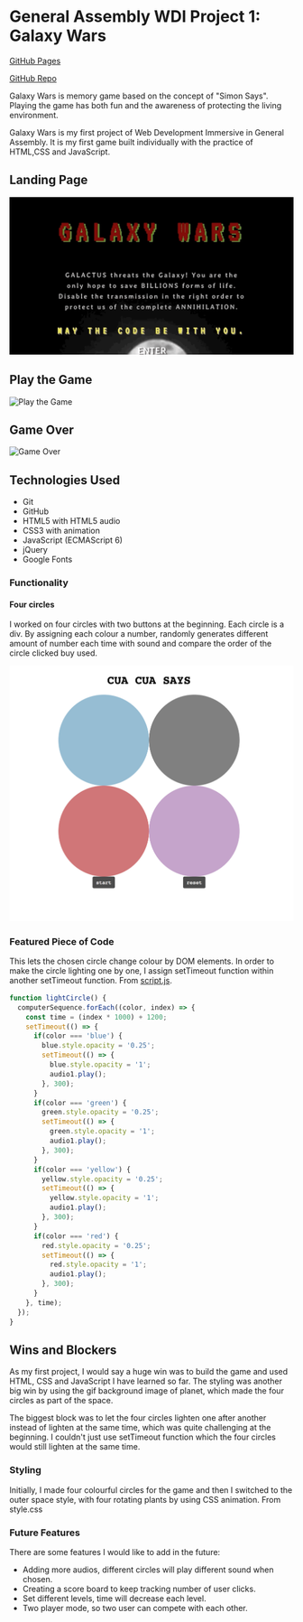 # General Assembly WDI Project 1: Galaxy Wars

[GitHub Pages](http://fuyinghuang.com/wdi-project-one-galaxy-wars/)

[GitHub Repo](https://github.com/huangfuin1101/wdi-project-one-galaxy-wars/tree/master)

Galaxy Wars is memory game based on the concept of "Simon Says". Playing the game has both fun and the awareness of protecting the living environment.

Galaxy Wars is my first project of Web Development Immersive in General Assembly. It is my first game built individually with the practice of HTML,CSS and JavaScript.

## Landing Page

![Landing Page](screenshots/landing_page.gif)

## Play the Game
![Play the Game](screenshots/play_game.gif)

## Game Over
![Game Over](screenshots/gameover.png)


## Technologies Used

* Git
* GitHub
* HTML5 with HTML5 audio
* CSS3 with animation
* JavaScript (ECMAScript 6)
* jQuery
* Google Fonts

### Functionality

#### Four circles

I worked on four circles with two buttons at the beginning. Each circle is a div. By assigning each colour a number, randomly generates different amount of number each time with sound and compare the order of the circle clicked buy used.  

![](screenshots/basic_game.png)

### Featured Piece of Code
This lets the chosen circle change colour by DOM elements. In order to make the circle lighting one by one, I assign setTimeout function within another setTimeout function. From [script.js](https://github.com/huangfuin1101/wdi-project-one-galaxy-wars/blob/master/script.js).

```JavaScript
function lightCircle() {
  computerSequence.forEach((color, index) => {
    const time = (index * 1000) + 1200;
    setTimeout(() => {
      if(color === 'blue') {
        blue.style.opacity = '0.25';
        setTimeout(() => {
          blue.style.opacity = '1';
          audio1.play();
        }, 300);
      }
      if(color === 'green') {
        green.style.opacity = '0.25';
        setTimeout(() => {
          green.style.opacity = '1';
          audio1.play();
        }, 300);
      }
      if(color === 'yellow') {
        yellow.style.opacity = '0.25';
        setTimeout(() => {
          yellow.style.opacity = '1';
          audio1.play();
        }, 300);
      }
      if(color === 'red') {
        red.style.opacity = '0.25';
        setTimeout(() => {
          red.style.opacity = '1';
          audio1.play();
        }, 300);
      }
    }, time);
  });
}
```

## Wins and Blockers
As my first project, I would say a huge win was to build the game and used HTML, CSS and JavaScript I have learned so far. The styling was another big win by using the gif background image of planet, which made the four circles as part of the space.

The biggest block was to let the four circles lighten one after another instead of lighten at the same time, which was quite challenging at the beginning. I couldn't just use setTimeout function which the four circles would still lighten at the same time.

### Styling
Initially, I made four colourful circles for the game and then I switched to the outer space style, with four rotating  plants by using CSS animation. From style.css

### Future Features
There are some features I would like to add in the future:
* Adding more audios, different circles will play different sound when chosen.  
* Creating a score board to keep tracking number of user clicks.
* Set different levels, time will decrease each level.
* Two player mode, so two user can compete with each other.
